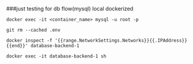 ###just testing for db flow(mysql) local dockerized


`docker exec -it <container_name> mysql -u root -p`


`git rm --cached .env`

`docker inspect -f '{{range.NetworkSettings.Networks}}{{.IPAddress}}{{end}}' database-backend-1`

`docker exec -it database-backend-1 sh`


#